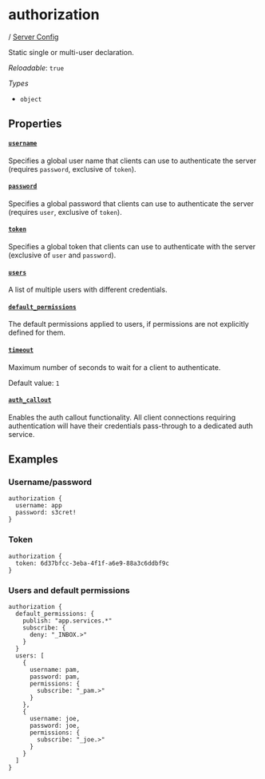 # authorization

/ [Server Config](/ref/config/index.md) 

Static single or multi-user declaration.

*Reloadable*: `true`

*Types*

- `object`


## Properties

#### [`username`](/ref/config/authorization/username/index.md)

Specifies a global user name that clients can use to authenticate
the server (requires `password`, exclusive of `token`).

#### [`password`](/ref/config/authorization/password/index.md)

Specifies a global password that clients can use to authenticate
the server (requires `user`, exclusive of `token`).

#### [`token`](/ref/config/authorization/token/index.md)

Specifies a global token that clients can use to authenticate with
the server (exclusive of `user` and `password`).

#### [`users`](/ref/config/authorization/users/index.md)

A list of multiple users with different credentials.

#### [`default_permissions`](/ref/config/authorization/default_permissions/index.md)

The default permissions applied to users, if permissions are
not explicitly defined for them.

#### [`timeout`](/ref/config/authorization/timeout/index.md)

Maximum number of seconds to wait for a client to authenticate.

Default value: `1`

#### [`auth_callout`](/ref/config/authorization/auth_callout/index.md)

Enables the auth callout functionality.
All client connections requiring authentication will have
their credentials pass-through to a dedicated auth service.

## Examples

### Username/password
```
authorization {
  username: app
  password: s3cret!
}

```
### Token
```
authorization {
  token: 6d37bfcc-3eba-4f1f-a6e9-88a3c6ddbf9c
}

```
### Users and default permissions
```
authorization {
  default_permissions: {
    publish: "app.services.*"
    subscribe: {
      deny: "_INBOX.>"
    }
  }
  users: [
    {
      username: pam,
      password: pam,
      permissions: {
        subscribe: "_pam.>"
      }
    },
    {
      username: joe,
      password: joe,
      permissions: {
        subscribe: "_joe.>"
      }
    }
  ]
}

```

